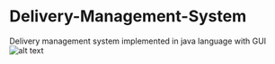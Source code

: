 # Delivery-Management-System
Delivery management system implemented in java language with GUI
![alt text](https://github.com/FaisalBalamash/Delivery-Management-System/blob/main/image.png?raw=true)
